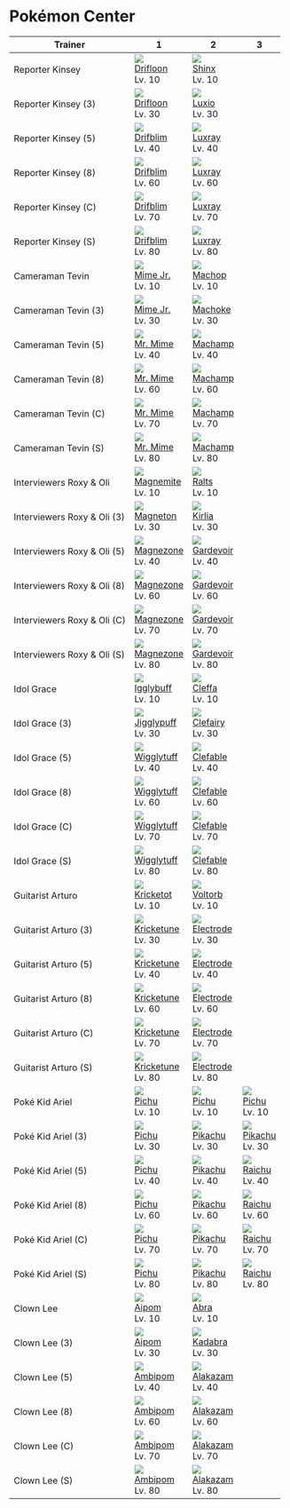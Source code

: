 # Pokémon Center

Trainer                     | 1                                    | 2                                    | 3
---                         | ---                                  | ---                                  | ---
Reporter Kinsey             | ![][425]<br> [Drifloon]<br> Lv. 10   | ![][403]<br> [Shinx]<br> Lv. 10
Reporter Kinsey (3)         | ![][425]<br> [Drifloon]<br> Lv. 30   | ![][404]<br> [Luxio]<br> Lv. 30
Reporter Kinsey (5)         | ![][426]<br> [Drifblim]<br> Lv. 40   | ![][405]<br> [Luxray]<br> Lv. 40
Reporter Kinsey (8)         | ![][426]<br> [Drifblim]<br> Lv. 60   | ![][405]<br> [Luxray]<br> Lv. 60
Reporter Kinsey (C)         | ![][426]<br> [Drifblim]<br> Lv. 70   | ![][405]<br> [Luxray]<br> Lv. 70
Reporter Kinsey (S)         | ![][426]<br> [Drifblim]<br> Lv. 80   | ![][405]<br> [Luxray]<br> Lv. 80
Cameraman Tevin             | ![][439]<br> [Mime Jr.]<br> Lv. 10   | ![][066]<br> [Machop]<br> Lv. 10
Cameraman Tevin (3)         | ![][439]<br> [Mime Jr.]<br> Lv. 30   | ![][067]<br> [Machoke]<br> Lv. 30
Cameraman Tevin (5)         | ![][122]<br> [Mr. Mime]<br> Lv. 40   | ![][068]<br> [Machamp]<br> Lv. 40
Cameraman Tevin (8)         | ![][122]<br> [Mr. Mime]<br> Lv. 60   | ![][068]<br> [Machamp]<br> Lv. 60
Cameraman Tevin (C)         | ![][122]<br> [Mr. Mime]<br> Lv. 70   | ![][068]<br> [Machamp]<br> Lv. 70
Cameraman Tevin (S)         | ![][122]<br> [Mr. Mime]<br> Lv. 80   | ![][068]<br> [Machamp]<br> Lv. 80
Interviewers Roxy & Oli     | ![][081]<br> [Magnemite]<br> Lv. 10  | ![][280]<br> [Ralts]<br> Lv. 10
Interviewers Roxy & Oli (3) | ![][082]<br> [Magneton]<br> Lv. 30   | ![][281]<br> [Kirlia]<br> Lv. 30
Interviewers Roxy & Oli (5) | ![][462]<br> [Magnezone]<br> Lv. 40  | ![][282]<br> [Gardevoir]<br> Lv. 40
Interviewers Roxy & Oli (8) | ![][462]<br> [Magnezone]<br> Lv. 60  | ![][282]<br> [Gardevoir]<br> Lv. 60
Interviewers Roxy & Oli (C) | ![][462]<br> [Magnezone]<br> Lv. 70  | ![][282]<br> [Gardevoir]<br> Lv. 70
Interviewers Roxy & Oli (S) | ![][462]<br> [Magnezone]<br> Lv. 80  | ![][282]<br> [Gardevoir]<br> Lv. 80
Idol Grace                  | ![][174]<br> [Igglybuff]<br> Lv. 10  | ![][173]<br> [Cleffa]<br> Lv. 10
Idol Grace (3)              | ![][039]<br> [Jigglypuff]<br> Lv. 30 | ![][035]<br> [Clefairy]<br> Lv. 30
Idol Grace (5)              | ![][040]<br> [Wigglytuff]<br> Lv. 40 | ![][036]<br> [Clefable]<br> Lv. 40
Idol Grace (8)              | ![][040]<br> [Wigglytuff]<br> Lv. 60 | ![][036]<br> [Clefable]<br> Lv. 60
Idol Grace (C)              | ![][040]<br> [Wigglytuff]<br> Lv. 70 | ![][036]<br> [Clefable]<br> Lv. 70
Idol Grace (S)              | ![][040]<br> [Wigglytuff]<br> Lv. 80 | ![][036]<br> [Clefable]<br> Lv. 80
Guitarist Arturo            | ![][401]<br> [Kricketot]<br> Lv. 10  | ![][100]<br> [Voltorb]<br> Lv. 10
Guitarist Arturo (3)        | ![][402]<br> [Kricketune]<br> Lv. 30 | ![][101]<br> [Electrode]<br> Lv. 30
Guitarist Arturo (5)        | ![][402]<br> [Kricketune]<br> Lv. 40 | ![][101]<br> [Electrode]<br> Lv. 40
Guitarist Arturo (8)        | ![][402]<br> [Kricketune]<br> Lv. 60 | ![][101]<br> [Electrode]<br> Lv. 60
Guitarist Arturo (C)        | ![][402]<br> [Kricketune]<br> Lv. 70 | ![][101]<br> [Electrode]<br> Lv. 70
Guitarist Arturo (S)        | ![][402]<br> [Kricketune]<br> Lv. 80 | ![][101]<br> [Electrode]<br> Lv. 80
Poké Kid Ariel              | ![][172]<br> [Pichu]<br> Lv. 10      | ![][172]<br> [Pichu]<br> Lv. 10      | ![][172]<br> [Pichu]<br> Lv. 10
Poké Kid Ariel (3)          | ![][172]<br> [Pichu]<br> Lv. 30      | ![][025]<br> [Pikachu]<br> Lv. 30    | ![][025]<br> [Pikachu]<br> Lv. 30
Poké Kid Ariel (5)          | ![][172]<br> [Pichu]<br> Lv. 40      | ![][025]<br> [Pikachu]<br> Lv. 40    | ![][026]<br> [Raichu]<br> Lv. 40
Poké Kid Ariel (8)          | ![][172]<br> [Pichu]<br> Lv. 60      | ![][025]<br> [Pikachu]<br> Lv. 60    | ![][026]<br> [Raichu]<br> Lv. 60
Poké Kid Ariel (C)          | ![][172]<br> [Pichu]<br> Lv. 70      | ![][025]<br> [Pikachu]<br> Lv. 70    | ![][026]<br> [Raichu]<br> Lv. 70
Poké Kid Ariel (S)          | ![][172]<br> [Pichu]<br> Lv. 80      | ![][025]<br> [Pikachu]<br> Lv. 80    | ![][026]<br> [Raichu]<br> Lv. 80
Clown Lee                   | ![][190]<br> [Aipom]<br> Lv. 10      | ![][063]<br> [Abra]<br> Lv. 10
Clown Lee (3)               | ![][190]<br> [Aipom]<br> Lv. 30      | ![][064]<br> [Kadabra]<br> Lv. 30
Clown Lee (5)               | ![][424]<br> [Ambipom]<br> Lv. 40    | ![][065]<br> [Alakazam]<br> Lv. 40
Clown Lee (8)               | ![][424]<br> [Ambipom]<br> Lv. 60    | ![][065]<br> [Alakazam]<br> Lv. 60
Clown Lee (C)               | ![][424]<br> [Ambipom]<br> Lv. 70    | ![][065]<br> [Alakazam]<br> Lv. 70
Clown Lee (S)               | ![][424]<br> [Ambipom]<br> Lv. 80    | ![][065]<br> [Alakazam]<br> Lv. 80

[Pikachu]: ../../pokemon_changes/025/
[Raichu]: ../../pokemon_changes/026/
[Clefairy]: ../../pokemon_changes/035/
[Clefable]: ../../pokemon_changes/036/
[Jigglypuff]: ../../pokemon_changes/039/
[Wigglytuff]: ../../pokemon_changes/040/
[Abra]: ../../pokemon_changes/063/
[Kadabra]: ../../pokemon_changes/064/
[Alakazam]: ../../pokemon_changes/065/
[Machop]: ../../pokemon_changes/066/
[Machoke]: ../../pokemon_changes/067/
[Machamp]: ../../pokemon_changes/068/
[Magnemite]: ../../pokemon_changes/081/
[Magneton]: ../../pokemon_changes/082/
[Voltorb]: ../../pokemon_changes/100/
[Electrode]: ../../pokemon_changes/101/
[Mr. Mime]: ../../pokemon_changes/122/
[Pichu]: ../../pokemon_changes/172/
[Cleffa]: ../../pokemon_changes/173/
[Igglybuff]: ../../pokemon_changes/174/
[Aipom]: ../../pokemon_changes/190/
[Ralts]: ../../pokemon_changes/280/
[Kirlia]: ../../pokemon_changes/281/
[Gardevoir]: ../../pokemon_changes/282/
[Kricketot]: ../../pokemon_changes/401/
[Kricketune]: ../../pokemon_changes/402/
[Shinx]: ../../pokemon_changes/403/
[Luxio]: ../../pokemon_changes/404/
[Luxray]: ../../pokemon_changes/405/
[Ambipom]: ../../pokemon_changes/424/
[Drifloon]: ../../pokemon_changes/425/
[Drifblim]: ../../pokemon_changes/426/
[Mime Jr.]: ../../pokemon_changes/439/
[Magnezone]: ../../pokemon_changes/462/
[025]: ../img/pokemon/025.png
[026]: ../img/pokemon/026.png
[035]: ../img/pokemon/035.png
[036]: ../img/pokemon/036.png
[039]: ../img/pokemon/039.png
[040]: ../img/pokemon/040.png
[063]: ../img/pokemon/063.png
[064]: ../img/pokemon/064.png
[065]: ../img/pokemon/065.png
[066]: ../img/pokemon/066.png
[067]: ../img/pokemon/067.png
[068]: ../img/pokemon/068.png
[081]: ../img/pokemon/081.png
[082]: ../img/pokemon/082.png
[100]: ../img/pokemon/100.png
[101]: ../img/pokemon/101.png
[122]: ../img/pokemon/122.png
[172]: ../img/pokemon/172.png
[173]: ../img/pokemon/173.png
[174]: ../img/pokemon/174.png
[190]: ../img/pokemon/190.png
[280]: ../img/pokemon/280.png
[281]: ../img/pokemon/281.png
[282]: ../img/pokemon/282.png
[401]: ../img/pokemon/401.png
[402]: ../img/pokemon/402.png
[403]: ../img/pokemon/403.png
[404]: ../img/pokemon/404.png
[405]: ../img/pokemon/405.png
[424]: ../img/pokemon/424.png
[425]: ../img/pokemon/425.png
[426]: ../img/pokemon/426.png
[439]: ../img/pokemon/439.png
[462]: ../img/pokemon/462.png
